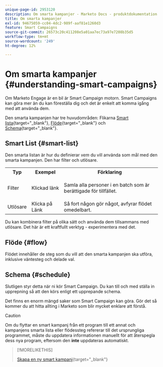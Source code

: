 ```yaml
---
unique-page-id: 2953120
description: Om smarta kampanjer - Marketo Docs - produktdokumentation
title: Om smarta kampanjer
exl-id: 94675059-cc04-4dc2-989f-aaf81e1260d3
feature: Smart Campaigns
source-git-commit: 26573c20c411208e5a01aa7ec73a97e7208b35d5
workflow-type: tm+mt
source-wordcount: '249'
ht-degree: 12%

---
```


# Om smarta kampanjer {#understanding-smart-campaigns}

Om Marketo Engage är en bil är Smart Campaign motorn. Smart Campaigns kan göra mer än du kan föreställa dig och det är enkelt att komma igång med att använda dem.

Den smarta kampanjen har tre huvudområden: Flikarna [Smart lista](/help/marketo/product-docs/core-marketo-concepts/smart-lists-and-static-lists/understanding-smart-lists.md){target="_blank"}, [Flöde](/help/marketo/product-docs/core-marketo-concepts/smart-campaigns/flow-actions/add-a-flow-step-to-a-smart-campaign.md){target="_blank"} och [Schema](/help/marketo/product-docs/core-marketo-concepts/smart-campaigns/using-smart-campaigns/schedule-a-recurring-batch-campaign.md){target="_blank"}.

## Smart List {#smart-list}

Den smarta listan är hur du definierar _vem_ du vill använda som mål med den smarta kampanjen. Den har filter och utlösare.

<table>
 <tbody>
  <tr>
   <th>Typ</th>
   <th>Exempel</th>
   <th>Förklaring</th>
  </tr>
  <tr>
   <td>Filter</td>
   <td>Klickad länk</td>
   <td><p>Samla alla personer i en batch som är berättigade för tillfället.</p></td>
  </tr>
  <tr>
   <td colspan="1">Utlösare</td>
   <td colspan="1">Klicka på Länk</td>
   <td colspan="1">Så fort någon gör något, avfyrar flödet omedelbart.</td>
  </tr>
 </tbody>
</table>

Du kan kombinera filter på olika sätt och använda dem tillsammans med utlösare. Det här är ett kraftfullt verktyg - experimentera med det.

## Flöde {#flow}

Flödet innehåller de steg som du vill att den smarta kampanjen ska utföra, inklusive väntesteg och delade val.

## Schema {#schedule}

Slutligen styr detta när ni kör Smart Campaign. Du kan till och med ställa in upprepning så att den körs enligt ett upprepande schema.

Det finns en enorm mängd saker som Smart Campaign kan göra. Gör det så kommer du att hitta allting i Marketo som blir mycket enklare att förstå.

>[!CAUTION]
>
>Om du flyttar en smart kampanj från ett program till ett annat och kampanjens smarta lista eller flödessteg refererar till det ursprungliga programmet, måste du uppdatera informationen manuellt för att återspegla dess nya program, eftersom den **inte** uppdateras automatiskt.

>[!MORELIKETHIS]
>
>[Skapa en ny smart kampanj](/help/marketo/product-docs/core-marketo-concepts/smart-campaigns/creating-a-smart-campaign/create-a-new-smart-campaign.md){target="_blank"}
